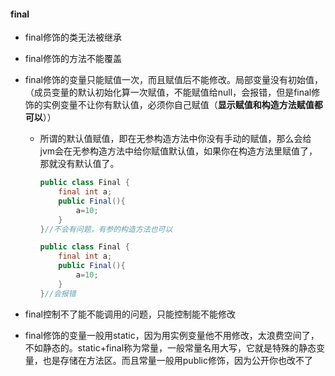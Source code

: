 #### final

* final修饰的类无法被继承

* final修饰的方法不能覆盖

* final修饰的变量只能赋值一次，而且赋值后不能修改。局部变量没有初始值，（成员变量的默认初始化算一次赋值，不能赋值给null，会报错，但是final修饰的实例变量不让你有默认值，必须你自己赋值（**显示赋值和构造方法赋值都可以**））

  * 所谓的默认值赋值，即在无参构造方法中你没有手动的赋值，那么会给jvm会在无参构造方法中给你赋值默认值，如果你在构造方法里赋值了，那就没有默认值了。

    ```java
    public class Final {
        final int a;
        public Final(){
            a=10;
        }
    }//不会有问题，有参的构造方法也可以
    ```

    ```java
    public class Final {
        final int a;
        public Final(){
            a=10;
        }
    }//会报错
    ```

    

* final控制不了能不能调用的问题，只能控制能不能修改

* final修饰的变量一般用static，因为用实例变量他不用修改，太浪费空间了，不如静态的。static+final称为常量，一般常量名用大写，它就是特殊的静态变量，也是存储在方法区。而且常量一般用public修饰，因为公开你也改不了

